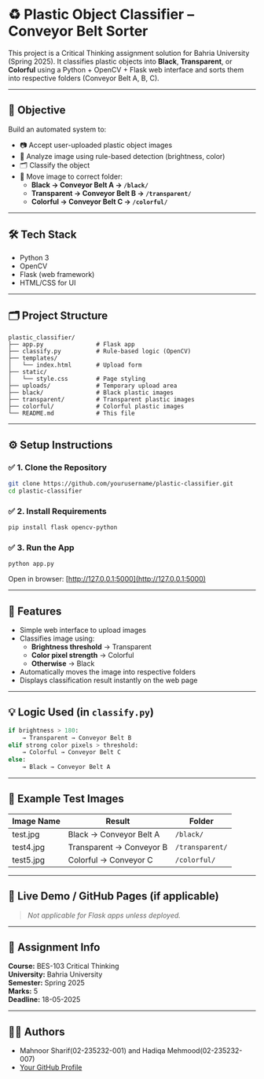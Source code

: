 
# ♻️ Plastic Object Classifier – Conveyor Belt Sorter

This project is a Critical Thinking assignment solution for Bahria University (Spring 2025). It classifies plastic objects into **Black**, **Transparent**, or **Colorful** using a Python + OpenCV + Flask web interface and sorts them into respective folders (Conveyor Belt A, B, C).

---

## 📌 Objective

Build an automated system to:
- 📷 Accept user-uploaded plastic object images
- 🧠 Analyze image using rule-based detection (brightness, color)
- 🗂️ Classify the object
- 📁 Move image to correct folder:
  - **Black → Conveyor Belt A → `/black/`**
  - **Transparent → Conveyor Belt B → `/transparent/`**
  - **Colorful → Conveyor Belt C → `/colorful/`**

---

## 🛠️ Tech Stack

- Python 3
- OpenCV
- Flask (web framework)
- HTML/CSS for UI

---

## 🗂️ Project Structure

```
plastic_classifier/
├── app.py               # Flask app
├── classify.py          # Rule-based logic (OpenCV)
├── templates/
│   └── index.html       # Upload form
├── static/
│   └── style.css        # Page styling
├── uploads/             # Temporary upload area
├── black/               # Black plastic images
├── transparent/         # Transparent plastic images
├── colorful/            # Colorful plastic images
└── README.md            # This file
```

---

## ⚙️ Setup Instructions

### ✅ 1. Clone the Repository

```bash
git clone https://github.com/yourusername/plastic-classifier.git
cd plastic-classifier
```

### ✅ 2. Install Requirements

```bash
pip install flask opencv-python
```

### ✅ 3. Run the App

```bash
python app.py
```

Open in browser: [http://127.0.0.1:5000](http://127.0.0.1:5000)

---

## 🌟 Features

- Simple web interface to upload images
- Classifies image using:
  - **Brightness threshold** → Transparent
  - **Color pixel strength** → Colorful
  - **Otherwise** → Black
- Automatically moves the image into respective folders
- Displays classification result instantly on the web page

---

## 💡 Logic Used (in `classify.py`)

```python
if brightness > 180:
    → Transparent → Conveyor Belt B
elif strong color pixels > threshold:
    → Colorful → Conveyor Belt C
else:
    → Black → Conveyor Belt A
```

---

## 🧪 Example Test Images

| Image Name   | Result                    | Folder      |
|--------------|---------------------------|-------------|
| test.jpg   | Black → Conveyor Belt A   | `/black/`   |
| test4.jpg   | Transparent → Conveyor B  | `/transparent/` |
| test5.jpg| Colorful → Conveyor C     | `/colorful/`|

---



## 🔗 Live Demo / GitHub Pages (if applicable)

> _Not applicable for Flask apps unless deployed._

---

## 📑 Assignment Info

**Course:** BES-103 Critical Thinking  
**University:** Bahria University  
**Semester:** Spring 2025  
**Marks:** 5  
**Deadline:** 18-05-2025

---

## 🙋‍♀️ Authors

- Mahnoor Sharif(02-235232-001) and Hadiqa Mehmood(02-235232-007)
- [Your GitHub Profile](https://github.com/yourusername)
